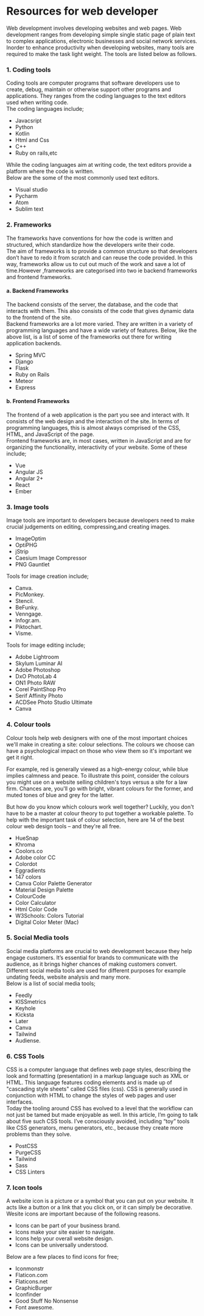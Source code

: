 # Resources for web developer
Web development involves developing websites and web pages. Web development ranges from developing simple single static page of plain text to complex applications, electronic businesses and social network services. Inorder to enhance productivity when developing websites, many tools are required to make the task light weight.
The tools are listed below as follows.

### 1. Coding tools
Coding tools are computer programs that software developers use to create, debug, maintain or otherwise support other programs and applications.
They ranges from the coding languages to the text editors used when writing code.  
The coding languages include;  
- Javacsript 
- Python
- Kotlin 
- Html and Css 
- C++ 
- Ruby on rails,etc  

While the coding languages aim at writing code, the text editors provide a platform where the code is written.  
Below are the some of the most commonly used text editors.  
- Visual studio
- Pycharm
- Atom
- Sublim text

### 2. Frameworks
The frameworks have conventions for how the code is written and structured, which standardize how the developers write their code.  
The aim of frameworks is to provide a common structure so that developers don’t have to redo it from scratch and can reuse the code provided. In this way, frameworks allow us to cut out much of the work and save a lot of time.However ,frameworks are categorised into two ie backend frameworks and frontend frameworks.  
#### a. Backend Frameworks  
The backend consists of the server, the database, and the code that interacts with them. This also consists of the code that gives dynamic data to the frontend of the site.  
Backend frameworks are a lot more varied. They are written in a variety of programming languages and have a wide variety of features. Below, like the above list, is a list of some of the frameworks out there for writing application backends.  
- Spring MVC
- Django
- Flask
- Ruby on Rails
- Meteor
- Express

#### b. Frontend Frameworks  
The frontend of a web application is the part you see and interact with. It consists of the web design and the interaction of the site. In terms of programming languages, this is almost always comprised of the CSS, HTML, and JavaScript of the page.  
Frontend frameworks are, in most cases, written in JavaScript and are for organizing the functionality, interactivity of your website. Some of these include;
- Vue
- Angular JS
- Angular 2+
- React
- Ember

### 3. Image tools
Image tools are important to developers because developers need to make crucial judgements on editing, compressing,and creating images.
- ImageOptim
- OptiPHG
- jStrip
- Caesium Image Compressor
- PNG Gauntlet   


Tools for image creation include;  
- Canva.
- PicMonkey.
- Stencil.
- BeFunky.
- Venngage.
- Infogr.am.
- Piktochart.
- Visme.  

Tools for image editing include;  
- Adobe Lightroom
- Skylum Luminar AI
- Adobe Photoshop
- DxO PhotoLab 4
- ON1 Photo RAW
- Corel PaintShop Pro
- Serif Affinity Photo
- ACDSee Photo Studio Ultimate
- Canva

### 4. Colour tools
Colour tools help web designers with one of the most important choices we'll make in creating a site: colour selections. The colours we choose can have a psychological impact on those who view them so it's important we get it right.

For example, red is generally viewed as a high-energy colour, while blue implies calmness and peace. To illustrate this point, consider the colours you might use on a website selling children's toys versus a site for a law firm. Chances are, you'll go with bright, vibrant colours for the former, and muted tones of blue and grey for the latter.

But how do you know which colours work well together? Luckily, you don't have to be a master at colour theory to put together a workable palette. To help with the important task of colour selection, here are 14 of the best colour web design tools – and they're all free.
- HueSnap
- Khroma
- Coolors.co
- Adobe color CC
- Colordot
- Eggradients
- 147 colors
- Canva Color Palette Generator
- Material Design Palette
- ColourCode
- Color Calculator
- Html Color Code
- W3Schools: Colors Tutorial
- Digital Color Meter (Mac)

### 5. Social Media tools
Social media platforms are crucial to web development because they help engage customers. It’s essential for brands to communicate with the audience, as it brings higher chances of making customers convert.  
Different social media tools are used for different purposes for example undating feeds, website analysis and many more.  
Below is a list of social media tools;  
- Feedly
- KISSmetrics
- Keyhole
- Kicksta
- Later
- Canva
- Tailwind
- Audiense.   

### 6. CSS Tools  
CSS is a computer language that defines web page styles, describing the look and formatting (presentation) in a markup language such as XML or HTML. This language features coding elements and is made up of "cascading style sheets" called CSS files (css). CSS is generally used in conjunction with HTML to change the styles of web pages and user interfaces.  
Today the tooling around CSS has evolved to a level that the workflow can not just be tamed but made enjoyable as well. In this article, I’m going to talk about five such CSS tools. I’ve consciously avoided, including “toy” tools like CSS generators, menu generators, etc., because they create more problems than they solve.  
- PostCSS
- PurgeCSS
- Tailwind
- Sass
- CSS Linters  

### 7. Icon tools  
A website icon is a picture or a symbol that you can put on your website. It acts like a button or a link that you click on, or it can simply be decorative.  
Wesite icons are important because of the following reasons.  
- Icons can be part of your business brand.  
- Icons make your site easier to navigate.  
- Icons help your overall website design.  
- Icons can be universally understood.

Below are a few places to find icons for free;  
- Iconmonstr
- Flaticon.com
- Flaticons.net 
- GraphicBurger
- Iconfinder
- Good Stuff No Nonsense
- Font awesome.



